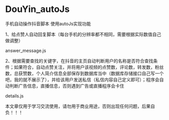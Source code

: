 # DouYin_autoJs
手机自动操作抖音脚本
使用autoJs实现功能

1、给点赞人自动回复脚本（每台手机的分辨率都不相同，需要根据实际数值自己做调整）

answer_message.js    

2、根据需要查找的关键字，在抖音的主页自动判断用户的名称是否符合查找条件；如果符合，自动点赞关注，并将用户该视频的点赞数，评论数，转发数，粉丝数，总获赞数，个人简介信息全部保存到数据库当中（数据库存储接口自己写一个吧，我的就不展示了），并给该用户发送私信（私信内容自己定义即可）；程序会自动判断广告信息，直播信息，否则遇到广告或直播程序会卡住

details.js






本文章仅用于学习交流使用，请勿用于商业用途，否则出现任何问题，后果自负！！！
